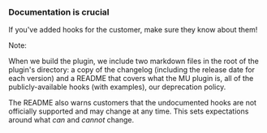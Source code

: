 ### Documentation is crucial

If you've added hooks for the customer, make sure they know about them!

Note:

When we build the plugin, we include two markdown files in the root of the plugin's directory: a copy of the changelog (including the release date for each version) and a README that covers what the MU plugin is, all of the publicly-available hooks (with examples), our deprecation policy.

The README also warns customers that the undocumented hooks are not officially supported and may change at any time. This sets expectations around what *can* and *cannot* change.
